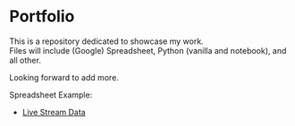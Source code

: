 # Portfolio
This is a repository dedicated to showcase my work.  
Files will include (Google) Spreadsheet, Python (vanilla and notebook), and all other.

Looking forward to add more.

Spreadsheet Example:  
* [Live Stream Data](https://docs.google.com/spreadsheets/d/e/2PACX-1vQPpohpE9nM2wgg03Rz9_KHRiGSK3N4h98suac3-zH7JRd34xqJqkrTR_a6ibL7tskIie_Jtt9wIUVA/pubhtml?gid=1555657742&single=true)